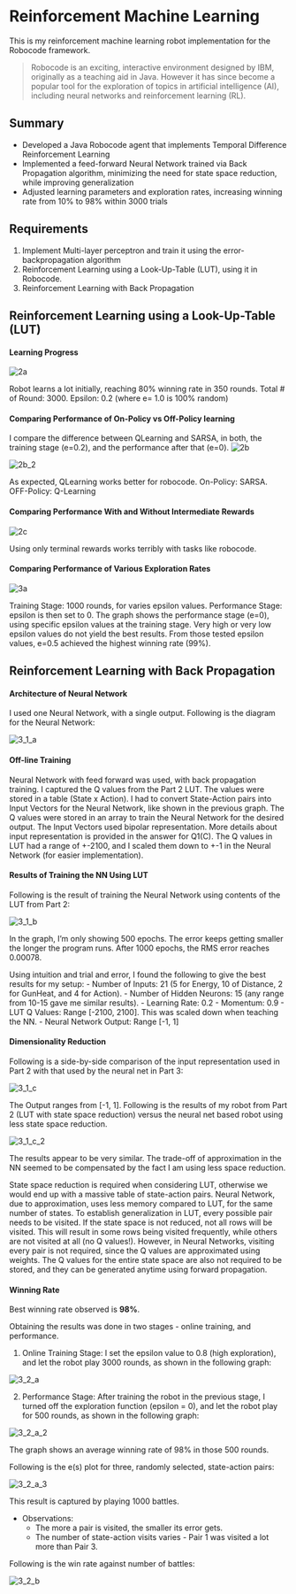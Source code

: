 # Reinforcement Machine Learning

This is my reinforcement machine learning robot implementation for the Robocode framework.

> Robocode is an exciting, interactive environment designed by IBM, originally as a teaching aid in
> Java. However it has since become a popular tool for the exploration of topics in artificial
> intelligence (AI), including neural networks and reinforcement learning (RL). 


## Summary

- Developed a Java Robocode agent that implements Temporal Difference Reinforcement Learning
- Implemented a feed-forward Neural Network trained via Back Propagation algorithm, minimizing the need for state
space reduction, while improving generalization
- Adjusted learning parameters and exploration rates, increasing winning rate from 10% to 98% within 3000 trials

## Requirements

1. Implement Multi-layer perceptron and train it using the error-backpropagation algorithm
2. Reinforcement Learning using a Look-Up-Table (LUT), using it in Robocode.
3. Reinforcement Learning with Back Propagation

## Reinforcement Learning using a Look-Up-Table (LUT)

#### Learning Progress

![2a](assets/2a.png)

Robot learns a lot initially, reaching 80% winning rate in 350 rounds. 
Total # of Round: 3000.
Epsilon: 0.2 (where e= 1.0 is 100% random)


#### Comparing Performance of On-Policy vs Off-Policy learning

I compare the difference between QLearning and SARSA, in both, the training stage (e=0.2), and the performance after that (e=0).
![2b](assets/2b.png)

![2b_2](assets/2b_2.png)

As expected, QLearning works better for robocode.
On-Policy: SARSA.
OFF-Policy: Q-Learning

#### Comparing Performance With and Without Intermediate Rewards

![2c](assets/2c.png)

Using only terminal rewards works terribly with tasks like robocode.


#### Comparing Performance of Various Exploration Rates

![3a](assets/3a.png)

Training Stage: 1000 rounds, for varies epsilon values.
Performance Stage: epsilon is then set to 0.
The graph shows the performance stage (e=0), using specific epsilon values at the training stage.
Very high or very low epsilon values do not yield the best results.
From those tested epsilon values, e=0.5 achieved the highest winning rate (99%).


## Reinforcement Learning with Back Propagation


####  Architecture of Neural Network

I used one Neural Network, with a single output. Following is the diagram for the Neural Network:

![3_1_a](3_1_a.png)

#### Off-line Training

Neural Network with feed forward was used, with back propagation training. I captured the Q values from the Part 2 LUT. The values were stored in a table (State x Action). I had to convert State-Action pairs into Input Vectors for the Neural Network, like shown in the previous graph. The Q values were stored in an array to train the Neural Network for the desired output. The Input Vectors used bipolar representation. More details about input representation is provided in the answer for Q1(C). The Q values in LUT had a range of +-2100, and I scaled them down to +-1 in the Neural Network (for easier implementation).

#### Results of Training the NN Using LUT

Following is the result of training the Neural Network using contents of the LUT from Part 2:

![3_1_b](3_1_b.png)

In the graph, I’m only showing 500 epochs. The error keeps getting smaller the longer the program runs. After 1000 epochs, the RMS error reaches 0.00078.

Using intuition and trial and error, I found the following to give the best results for my setup:
    - Number of Inputs: 21 (5 for Energy, 10 of Distance, 2 for GunHeat, and 4 for Action).
    - Number of Hidden Neurons: 15 (any range from 10-15 gave me similar results).
    - Learning Rate: 0.2
    - Momentum: 0.9
    - LUT Q Values: Range [-2100, 2100]. This was scaled down when teaching the NN.
    - Neural Network Output: Range [-1, 1]


#### Dimensionality Reduction

Following is a side-by-side comparison of the input representation used in Part 2 with that used by the neural net in Part 3:

![3_1_c](3_1_c.png)

The Output ranges from [-1, 1].
Following is the results of my robot from Part 2 (LUT with state space reduction) versus the neural net based robot using less state space reduction.

![3_1_c_2](3_1_c_2.png)

The results appear to be very similar. The trade-off of approximation in the NN seemed to be compensated by the fact I am using less space reduction.

State space reduction is required when considering LUT, otherwise we would end up with a massive table of state-action pairs. Neural Network, due to approximation, uses less memory compared to LUT, for the same number of states. To establish generalization in LUT, every possible pair needs to be visited. If the state space is not reduced, not all rows will be visited. This will result in some rows being visited frequently, while others are not visited at all (no Q values!). However, in Neural Networks, visiting every pair is not required, since the Q values are approximated using weights. The Q values for the entire state space are also not required to be stored, and they can be generated anytime using forward propagation.


#### Winning Rate

Best winning rate observed is **98%**.

Obtaining the results was done in two stages - online training, and performance.

1. Online Training Stage:
I set the epsilon value to 0.8 (high exploration), and let the robot play 3000 rounds, as shown in the following graph:

![3_2_a](3_2_a.png)

2. Performance Stage:
After training the robot in the previous stage, I turned off the exploration function (epsilon = 0), and let the robot play for 500 rounds, as shown in the following graph:

![3_2_a_2](3_2_a_2.png)

The graph shows an average winning rate of 98% in those 500 rounds.

Following is the e(s) plot for three, randomly selected, state-action pairs:

![3_2_a_3](3_2_a_3.png)

This result is captured by playing 1000 battles. 
- Observations:
    - The more a pair is visited, the smaller its error gets.
    - The number of state-action visits varies - Pair 1 was visited a lot more than Pair 3.

Following is the win rate against number of battles:

![3_2_b](3_2_b.png)
